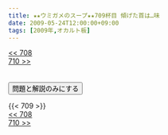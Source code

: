 ```yaml
---
title: ★★ウミガメのスープ★★709杯目 傾げた首は…味
date: 2009-05-24T12:00:00+09:00
tags: [2009年,オカルト板]
---
```

<div class="th_left"><a href="../708"><< 708</a></div>
<div class="th_right"><a href="../710">710 >></a></div>
<br><br>
<script src="../../js/cupsoup.js"></script>
<form>
<input type="button" value="問題と解説のみにする" onClick="toggleCupsoup()">
</form>
{{< 709 >}}
<div class="th_left"><a href="../708"><< 708</a></div>
<div class="th_right"><a href="../710">710 >></a></div>